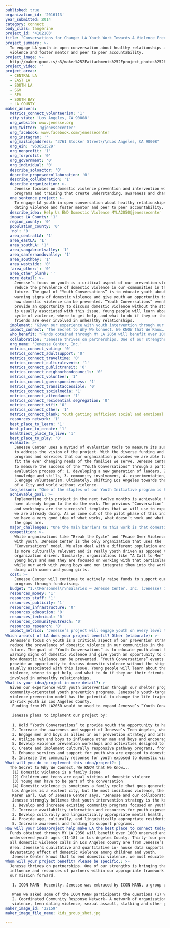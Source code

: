 ```yaml
---
published: true
organization_id: '2016113'
year_submitted: 2014
category: connect
body_class: tangerine
project_id: '4102103'
title: 'Conversations for Change: LA Youth Work Towards A Violence Free Future'
project_summary: >-
  To engage LA youth in open conversation about healthy relationships and dating
  violence and foster mentor and peer to peer accountability. 
project_image: >-
  http://maker.good.is/s3/maker%252Fattachments%252Fproject_photos%252Fimages%252F22159%252Fdisplay%252Fkids_group_shot.jpg=c570x385
project_video: ''
project_areas:
  - CENTRAL LA
  - EAST LA
  - SOUTH LA
  - SGV
  - SFV
  - SOUTH BAY
  - LA COUNTY
maker_answers:
  metrics_connect_volunteerism: '1'
  city_state: 'Los Angeles, CA 90008'
  org_website: www.jenesse.org
  org_twitter: '@jenessecenter'
  org_facebook: www.facebook.com/jenessecenter
  org_instagram: ''
  org_mailingaddress: "3761 Stocker Street\r\nLos Angeles, CA 90008"
  org_ein: '953652529'
  org_nonprofit: '1'
  org_forprofit: '0'
  org_government: '0'
  org_individual: '0'
  describe_soloactor: '0'
  describe_proposedcollaboration: '0'
  describe_collaboration: '1'
  describe_organization: >-
    Jenesse focuses on domestic violence prevention and intervention with
    programs and training that create understanding, awareness and change.
  one_sentence_project: >-
    To engage LA youth in open conversation about healthy relationships and
    dating violence and foster mentor and peer to peer accountability. 
  describe_idea: Help Us END Domestic Violence MYLA2050@jenessecenter
  impact_LA_County: '1'
  region_county: '0'
  population_county: '0'
  'no': '0'
  area_centralLA: '1'
  area_eastLA: '1'
  area_southLA: '1'
  area_sangabrielvalley: '1'
  area_sanfernandovalley: '1'
  area_southbay: '1'
  area_westside: '0'
  'area_other:': '0'
  area_other_blank: ''
  more_detail: >-
    Jenesse’s focus on youth is a critical aspect of our prevention strategy to
    reduce the prevalence of domestic violence in our communities in the near
    future. The goal of "Youth Conversations” is to educate youth about the
    warning signs of domestic violence and give youth an opportunity to discuss
    how domestic violence can be prevented. “Youth Conversations” events will
    provide an opportunity to discuss domestic violence without the stigma that
    is usually associated with this issue. Young people will learn about the
    cycle of violence, where to get help, and what to do if they or their
    friends are ever involved in unhealthy relationships.
  implement: "Given our experience with youth intervention through our shelter programs and community-orientated youth prevention programs, Jenesse’s youth-targeted violence prevention model has the potential to change the life trajectory of at-risk youth in Los Angeles County.\r\nFunding from MY LA2050 would be used to expand Jenesse’s “Youth Conversations” and Teen Angels programs. “Youth Conversations” provides youth with the opportunity to have frank discussions about relationship violence. \r\n\r\nJenesse plans to implement our project by:\r\n\r\n1.  Hold “Youth Conversations” to provide youth the opportunity to have frank discussions about relationship violence.\r\n2.  Increase the awareness and support of Jenesse’s Teen Angeles, who create change within our community by being active role models for the next generation.\r\n3.  Engage men and boys as allies in our prevention strategy and intervention model.\r\n4.  Utilize men and boys to influence other men and boys and encourage them to work as change agents to prevent domestic violence, dating violence, sexual assault and stalking.\r\n5. Develop violence prevention workshops and activities designed to address the intersection of domestic violence, dating violence, sexual assault and other youth issues.\r\n6.  Create and implement culturally responsive pathway programs, from crisis to stability for youth who are impacted by violence.\r\n7. Enhance services and support for youth who are exposed to domestic violence.\r\n8. Increase the community response for youth exposed to domestic violence, dating violence, stalking etc. and community agencies who work with this population.\r\n"
  impact_connect: "The Secret to Why We Connect. We KNOW that We Know…..\r\n(1) Domestic violence is a family issue \r\n(2) Children and teens are equal victims of domestic violence\r\n(3) Young men have to be part of the conversation\r\n(4) Domestic violence is sometimes a family cycle that goes generation to generation; this cycle can be broken with proper education, awareness, counseling and preparation.\r\nLos Angeles is a violent city, but the most insidious violence, the one that does the most damage, is the violence that takes place in the home. What leaves the home enters the world, and statistics show time and time again that men and women raised in a home where family violence is the norm often become abusers and violent offenders who not only hurt those they love, but target those in their community for harm as well. Decreasing the amount of people who are victims and perpetrators of domestic violence will lead to a safer Los Angeles. But to get there, we must challenge people to redefine their \"normal\" when it comes to violence.  This includes mental, physical, we must engage them to unlearn what they have learned. \r\nKaren Earl, CEO of Jenesse Center says, \"Jenesse and our collaborators believe we will change Los Angeles by talking.  We will come together and share all of the painful questions around relationship violence, develop agreed upon language and process, decide who else belongs in the tent, engage in friendly, fabulous discussions and share our findings and implementation strategies in a lovely inclusive manner.  It is now 2050 and Los Angeles is changed.”\r\nJenesse strongly believes that youth intervention strategy is the key to ending domestic violence. We believe that we can live in LA2050 without domestic violence. If we continue to educate and hold conversations about healthy relationships, dating violence and sexual assault until it is nonexistent. Jenesse's efforts to connect, educate, address and serve the needs of Los Angeles youth by:\r\n1. Develop and increase existing community programs focused on youth.\r\n2.  Increase availability information and resources for youth exposed to domestic violence and other youth issues.\r\n3.  Develop culturally and linguistically appropriate mental health, anger management and other support services for various age groups.\r\n4. Provide age, culturally, and linguistically appropriate residential and nonresidential services to youth exposed to domestic violence.\r\n5. Increase awareness and funding to support programs.\r\n\r\n"
  who_benefit: "Funds obtained through MY LA 2050 will benefit over 1000 unserved and underserved youth ages (11-18) in Los Angeles County. Thirty-four percent of all domestic violence calls in Los Angeles county are from Jenesse’s Service Area. Jenesse’s qualitative and quantitative in- house data supports the devastating effect of domestic violence among children and youth.\r\nJenesse Center knows that to end domestic violence, we must educate our youth early on to recognize the signs of unhealthy relationships, so they never end up in a shelter. We also know that we must challenge young people who have already fallen into unhealthy relationship patterns, to redefine their idea of normal, and to give and demand respect.\r\n"
  collaboration: "Jenesse thrives on partnerships. One of our strengths is bringing the power, influence and resources of partners within our appropriate framework to move our mission forward.\r\n\r\n1. ICON MANN- Recently, Jenesse was embraced by ICON MANN, a group of Hollywood actors, high level executives and dignitaries...all men, who shadow, mentor, counsel and recognize the achievement of our boys and youth. The men recently celebrated the youth's achievements at 2014 Youth Conversations event. They provoked thought and reflection on panel discussions about \"what is it to be a man\", \"what does a healthy relationship look like?\"\r\n\r\nWhen we asked some of the ICON MANN participants the questions (1) Why was it important for you to be there? (2) Why are these youths vital?, Graylind R. Wheery/Director of Finance for Sony stated, “I think it was important for me to be part of the conversation because of one of the key topics…“Manhood”. For youth “Manhood”, in some cases, is defined by images seen through various media outlets or through personal interactions. Unfortunately, as in the case of many of the victims who seek Jenesse services for support, some of the personal interactions are not positive ones and the youth will get a skewed view of Manhood thus increasing the chances of a cycle of violence and abuse. Being there and a part of the discussion provided a platform to help change that view. Simply put, we provided the youth with another perspective…a positive perspective. Not to suggest that some of the youth did not already have positive male role models, but more re-enforcement can’t hurt. These youth are vital because they have a voice and can be advocates in getting the Jenesse message out. They will also be leaders and influencers of tomorrow. By providing them with a broad set of exposures today, we are equipping them to not only survive, but also to thrive in an ever changing and complex world. I only hope my words resonated with them.”\r\n2. Coordinated Community Response Network- A network of organizations who together will ensure access to community resources and provide a victim-centered response to domestic\r\nviolence, teen dating violence, sexual assault, stalking and other youth issues. Our Memorandum of Understanding Partners include:  Watts Healthcare Corporation, Green Dot Public Schools Animo (Alain) Leroy Locke High School, South Central Training Consortium, and Los Angeles Police Department/Wilshire Area Leadership Academy."
  org_name: 'Jenesse Center, Inc.'
  metrics_connect_voting: '0'
  metrics_connect_adultsupport: '0'
  metrics_connect_traveltime: '0'
  metrics_connect_culturalevents: '1'
  metrics_connect_publictransit: '0'
  metrics_connect_neighborhoodcouncils: '0'
  metrics_connect_volunteer: '1'
  metrics_connect_govresponsiveness: '1'
  metrics_connect_transitaccessible: '0'
  metrics_connect_socialmedia: '1'
  metrics_connect_attendance: '1'
  metrics_connect_residential segregation: '0'
  metrics_connect_wifi: '0'
  metrics_connect_other: '1'
  metrics_connect_blank: Youth getting sufficient social and emotional support.
  resources_network: '1'
  best_place_to_learn: '1'
  best_place_to_create: '1'
  healthiest_place_to_live: '1'
  best_place_to_play: '0'
  evaluate: >-
    Jenesse Center uses a myriad of evaluation tools to measure its success and
    to address the vision of the project. With the diverse funding and array of
    programs and services that our organization provides we are able to adapt to
    fit the ever changing needs of the families we serve. Jenesse Center plans
    to measure the success of the "Youth Conversations" through a participatory
    evaluation process of: 1. developing a new generation of leaders, 2.sharing
    knowledge and skills, 3. community involvement, 4. experimentation, and
    5.engage volunteerism. Ultimately, shifting Los Angeles towards the reality
    of a City and world without violence.
  two_lessons: "One of the staples of our Youth Initiative program is BeSO YOU!  BeSO You!  is one of our  signature teen dating violence prevention programs that educates youth on healthy relationships, domestic violence and respect in ways that challenge them to redefine what “normal” is when it comes to relationship violence.  The series of workshops is geared towards middle and high school students from all socio and economic backgrounds.  Many of the participants of this program view “dramatic relationships” as normal or even “ideal.” Some participants have even stated that if they were not in a “dramatic relationship” they would be \"bored\" or\" wonder if their partner even cared\". The purpose of BeSO You! is to get this population to begin to embrace healthier ideas around violence and respect and teach them how to have healthy relationships early on so that they never find themselves in the cycle of abuse that may lead to them one day needing shelter.  Since  its inception in 2009, BeSO You! has educated more than 1000 children and youth.\r\n\r\nOur Jenesse Junior Angel (JJA) and Jenesse Teen Angels (JTA) programs engage youth ages 10-18 in the greater Los Angeles area in community service projects, social advocacy and peer to peer advocacy. JJA and JTA members often stay with us the entire eight years and beyond.  \r\n\r\nJenesse University was created in 2012 as a  vehicle for our Jenesse Teen Angels to take the work that they are doing with us on a national scale. The pilot program was at Morehouse University in Atlanta, Ga. Members of Jenesse University are trained  as peer to peer leaders who are advocates on how their generation can bring an end to relationship violence. These young adults work with Jenesse staff to create relevant prevention strategies targeted to their peer group. Jenesse University has members at Morehouse, Spelman, UCLA, Brown and George Washington University.\r\n\r\n One of the strong points of the program has been the leadership role of our young adult men. Jenesse has created a \"culture\" of embracing boys and young men in the conversation about healthy relationships and domestic violence. Jenesse has worked with young boys and men to take the stigma out of the subject so that the conversation about healthy relationships, dating violence is organic and natural for them to engage. We have also partnered with groups such as the ICON MANN to ensure that strong, positive male role models  are always part of any conversation on relationship violence.\r\n"
  achievable_goal: >-
    Implementing this project in the next twelve months is achievable because we
    have already begun to the do the work. The previous “Conversation” events
    and workshops are the successful templates that we will use to expand what
    we are already doing. As we come out of the pilot phase of this initiative
    we have a very good idea of what works, what doesn’t work and what some of
    the gaps are.
  major_challenges: "One the main barriers to this work is that domestic violence is not an issue that people really want to talk about, there is a stigma involved and people often shy away from the topic out of fear that they will be typecast as a “victim” or an “abuser.” This has lead to the issue of getting non traditional allies (men, youth, those who do not feel that this is their issue) involved. Another barrier is lack of funding. \r\n\r\nAs we have stated above, Jenesse’s strategy for ensuring a successful implementation of the program includes expanding our “Conversations” model throughout the greater Los Angeles area and beyond and also include continuing to reach out to our non traditional allies. \r\n\r\nOnce we successfully overcome the stigma and assumptions associated with this issue we can create a comfort level that will allow people to participate and share their resources more freely. \r\nWe have experienced significant success so far, but there is more ground to cover.    \r\n"
  competition: >-
    While organizations like “Break the Cycle” and “Peace Over Violence” work
    with youth, Jenesse Center is the only organization that uses the
    “Conversations” model. We also deal with a different population and our work
    is more culturally relevant and is really youth driven as opposed to
    organization driven. Similarly, organizations like “A Call to Men” engage
    young boys and men they are focused on working with that particular gender,
    while our work with young boys and men integrate them into the work we are
    doing with women and young girls. 
  cost: >-
    Jenesse Center will continue to actively raise funds to support our youth
    programs through fundraising.
  budget: "1.\tPersonnel\r\nSalaries – Jenesse Center, Inc. (Jenesse) is reflecting $39,901 in salaries to support the following positions that will be assigned to work on the Youth Engagement Program. \r\nPlease Note: The salary range stated includes any anticipated increases (i.e., cost-of-living adjustments and merit salary adjustments).\r\na.\tProject Manager (Community Relations)(.30 FTE - Salary $12,977) \r\nb.\tProject Manager (Youth & Training Programs )(.40 FTE - Salary $20,601) – \r\nc.\tBenefits – Jenesse is reflecting $6,323 in benefits costs, which is calculated at a rate of 18.83 % of the $33,578 in salaries. \r\nPersonnel Cost Subtotal: $39,901\r\n2.\tProgram/Operating Expenses\r\na.\tOffice Supplies – Jenesse Center, Inc. (Jenesse) is reflecting $3,000 in Office Supplies, which will cover the costs associated with purchasing the supplies needed to support the work of the Program. \r\nb.\tCommunications – Jenesse Center, Inc. (Jenesse) is reflecting $1,500 in Communications, which will cover the costs associated with printing and copying.\r\nc.\tPostage – Jenesse Center, Inc. (Jenesse) is reflecting $350 in Postage, which will cover the costs associated with mailing off letters, and information .\r\nd.\tTravel/Mileage – Jenesse Center, Inc. (Jenesse) is reflecting $857 in funding to cover the costs associated with Program and Administrative traveling 1,517 miles at a rate of 56.5 cents per mile  to attend events, meetings, local conferences as well as trainings. \r\nf.\tOther – Jenesse is reflecting $45,301 in funding to cover the costs which fall under the Other Category.  Please note that the bulk of these costs will be associated with hosting Four Quarterly Youth Conversations during the year.  Jenesse is also requesting funding to engage Consultants and other Professionals, to assist with the program development, trainings, as well as event planning.  \r\ng.\tEvent Related Expenses – Venue, Catering, Audio Visual, Entertainment, Marketing and Registration (4 events @$6,500) - $26,000\r\nh.\tLiability and Other Insurance - $2,500\r\ni.\tConsultant/Professional Fees - $9,301\r\nj.\tPeer to Peer Training - $5,000\r\nk.\tTeen Angel Stipends (10 Stipends @ $250 each) - $2,500\r\ne.\tIndirect Costs – Jenesse is reflecting $9,091 in funding to cover Indirect Cost, which was calculated at a rate of 10 % of total Personnel and Program Costs. \r\nProgram/Operating Subtotal: $60,100\r\nTotal Expenses (Personnel + Program + Indirect) - $697,439.90\r\n"
  resources_money: '1'
  resources_staff: '1'
  resources_publicity: '1'
  resources_infrastructure: '0'
  resources_education: '0'
  resources_technical: '0'
  resources_communityoutreach: '0'
  resources_research: '0'
  impact_metrics: "Jenesse’s project will engage youth on every level through education, volunteerism, and social media. By providing youth with the tools they need to break the cycle of abuse, we are putting them on a pathway to healthy relationships, educational success and productive goals. Also, we are training the next generation of  leaders who will use all the methods available to  them --- both online and off --- to engage their peers to become involved with this project. The culture of the target group of youth is shifting and will continue to shift from a veil of silence to a bullhorn of communication. It is “cool” for this group to: talk about, hold each other accountable, know early on the signs, understand options of what to do and where to go at an early age for help, readily discuss and engage themselves in scenarios when they see their peers in trouble instead of “turning a blind eye”.\r\n\r\nIn addition, by engaging young boys and men we are redefining ideas of masculinity in ways that empower them to be their best selves.  \r\n\r\n \r\n"
Which area(s) of LA does your project benefit? Other (elaborate): >-
  Jenesse’s focus on youth is a critical aspect of our prevention strategy to
  reduce the prevalence of domestic violence in our communities in the near
  future. The goal of "Youth Conversations” is to educate youth about the
  warning signs of domestic violence and give youth an opportunity to discuss
  how domestic violence can be prevented. “Youth Conversations” events will
  provide an opportunity to discuss domestic violence without the stigma that is
  usually associated with this issue. Young people will learn about the cycle of
  violence, where to get help, and what to do if they or their friends are ever
  involved in unhealthy relationships.
What is your idea/project in more detail?: >-
  Given our experience with youth intervention through our shelter programs and
  community-orientated youth prevention programs, Jenesse’s youth-targeted
  violence prevention model has the potential to change the life trajectory of
  at-risk youth in Los Angeles County.
   Funding from MY LA2050 would be used to expand Jenesse’s “Youth Conversations” and Teen Angels programs. “Youth Conversations” provides youth with the opportunity to have frank discussions about relationship violence. 
   
   Jenesse plans to implement our project by:
   
   1. Hold “Youth Conversations” to provide youth the opportunity to have frank discussions about relationship violence.
   2. Increase the awareness and support of Jenesse’s Teen Angeles, who create change within our community by being active role models for the next generation.
   3. Engage men and boys as allies in our prevention strategy and intervention model.
   4. Utilize men and boys to influence other men and boys and encourage them to work as change agents to prevent domestic violence, dating violence, sexual assault and stalking.
   5. Develop violence prevention workshops and activities designed to address the intersection of domestic violence, dating violence, sexual assault and other youth issues.
   6. Create and implement culturally responsive pathway programs, from crisis to stability for youth who are impacted by violence.
   7. Enhance services and support for youth who are exposed to domestic violence.
   8. Increase the community response for youth exposed to domestic violence, dating violence, stalking etc. and community agencies who work with this population.
What will you do to implement this idea/project?: |-
  The Secret to Why We Connect. We KNOW that We Know…..
   (1) Domestic violence is a family issue 
   (2) Children and teens are equal victims of domestic violence
   (3) Young men have to be part of the conversation
   (4) Domestic violence is sometimes a family cycle that goes generation to generation; this cycle can be broken with proper education, awareness, counseling and preparation.
   Los Angeles is a violent city, but the most insidious violence, the one that does the most damage, is the violence that takes place in the home. What leaves the home enters the world, and statistics show time and time again that men and women raised in a home where family violence is the norm often become abusers and violent offenders who not only hurt those they love, but target those in their community for harm as well. Decreasing the amount of people who are victims and perpetrators of domestic violence will lead to a safer Los Angeles. But to get there, we must challenge people to redefine their "normal" when it comes to violence. This includes mental, physical, we must engage them to unlearn what they have learned. 
   Karen Earl, CEO of Jenesse Center says, "Jenesse and our collaborators believe we will change Los Angeles by talking. We will come together and share all of the painful questions around relationship violence, develop agreed upon language and process, decide who else belongs in the tent, engage in friendly, fabulous discussions and share our findings and implementation strategies in a lovely inclusive manner. It is now 2050 and Los Angeles is changed.”
   Jenesse strongly believes that youth intervention strategy is the key to ending domestic violence. We believe that we can live in LA2050 without domestic violence. If we continue to educate and hold conversations about healthy relationships, dating violence and sexual assault until it is nonexistent. Jenesse's efforts to connect, educate, address and serve the needs of Los Angeles youth by:
   1. Develop and increase existing community programs focused on youth.
   2. Increase availability information and resources for youth exposed to domestic violence and other youth issues.
   3. Develop culturally and linguistically appropriate mental health, anger management and other support services for various age groups.
   4. Provide age, culturally, and linguistically appropriate residential and nonresidential services to youth exposed to domestic violence.
   5. Increase awareness and funding to support programs.
How will your idea/project help make LA the best place to connect today? In LA2050?: >-
  Funds obtained through MY LA 2050 will benefit over 1000 unserved and
  underserved youth ages (11-18) in Los Angeles County. Thirty-four percent of
  all domestic violence calls in Los Angeles county are from Jenesse’s Service
  Area. Jenesse’s qualitative and quantitative in- house data supports the
  devastating effect of domestic violence among children and youth.
   Jenesse Center knows that to end domestic violence, we must educate our youth early on to recognize the signs of unhealthy relationships, so they never end up in a shelter. We also know that we must challenge young people who have already fallen into unhealthy relationship patterns, to redefine their idea of normal, and to give and demand respect.
Whom will your project benefit? Please be specific.: >-
  Jenesse thrives on partnerships. One of our strengths is bringing the power,
  influence and resources of partners within our appropriate framework to move
  our mission forward.
   
   1. ICON MANN- Recently, Jenesse was embraced by ICON MANN, a group of Hollywood actors, high level executives and dignitaries...all men, who shadow, mentor, counsel and recognize the achievement of our boys and youth. The men recently celebrated the youth's achievements at 2014 Youth Conversations event. They provoked thought and reflection on panel discussions about "what is it to be a man", "what does a healthy relationship look like?"
   
   When we asked some of the ICON MANN participants the questions (1) Why was it important for you to be there? (2) Why are these youths vital?, Graylind R. Wheery/Director of Finance for Sony stated, “I think it was important for me to be part of the conversation because of one of the key topics…“Manhood”. For youth “Manhood”, in some cases, is defined by images seen through various media outlets or through personal interactions. Unfortunately, as in the case of many of the victims who seek Jenesse services for support, some of the personal interactions are not positive ones and the youth will get a skewed view of Manhood thus increasing the chances of a cycle of violence and abuse. Being there and a part of the discussion provided a platform to help change that view. Simply put, we provided the youth with another perspective…a positive perspective. Not to suggest that some of the youth did not already have positive male role models, but more re-enforcement can’t hurt. These youth are vital because they have a voice and can be advocates in getting the Jenesse message out. They will also be leaders and influencers of tomorrow. By providing them with a broad set of exposures today, we are equipping them to not only survive, but also to thrive in an ever changing and complex world. I only hope my words resonated with them.”
   2. Coordinated Community Response Network- A network of organizations who together will ensure access to community resources and provide a victim-centered response to domestic
   violence, teen dating violence, sexual assault, stalking and other youth issues. Our Memorandum of Understanding Partners include: Watts Healthcare Corporation, Green Dot Public Schools Animo (Alain) Leroy Locke High School, South Central Training Consortium, and Los Angeles Police Department/Wilshire Area Leadership Academy.
maker_image_id: '22159'
maker_image_file_name: kids_group_shot.jpg

---
```

